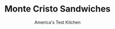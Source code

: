 ---
layout: ../../layouts/MarkdownPostLayout.astro
title: Monte Cristo Sandwiches
author: America's Test Kitchen
pubDate: 2023-03-15
description: "We loved the idea of making these retro sandwiches at home for the whole family-but we wanted to skip the skillet. Oven-frying was the solution."
image_url: https://res.cloudinary.com/hksqkdlah/image/upload/ar_1:1,c_fill,dpr_2.0,f_auto,fl_lossy.progressive.strip_profile,g_faces:auto,q_auto:low,w_344/25468_sfs-monte-cristo-sandwiches-24
tags: ["Main Courses","Sandwiches","Cook's Country TV"]
calories: 4180
protein: 44
carbohydrates: 51
fats: 
fiber: 3
ingredients: ["4 , large eggs","1/4 cup, heavy cream","2 teaspoons, sugar","1/2 teaspoon, salt","1/2 teaspoon, dry mustard","1/8 teaspoon, cayenne pepper","6 tablespoons, strawberry or raspberry jam","2 tablespoons, Dijon mustard","12 slices, hearty white sandwich bread, lightly toasted","18 slices (thin), deli Swiss cheese or Gruyere cheese","12 slices (thin), deli ham, preferably Black Forest","12 slices (thin), deli turkey","3 tablespoons, vegetable oil",", Confectioners' sugar"]
serves: 6
time: ""
instructions: ["Adjust oven rack to upper-middle position and heat oven to 450 degrees. Whisk eggs, cream, sugar, salt, dry mustard, and cayenne in shallow dish until combined. Stir jam and Dijon mustard together in small bowl.","Spread 1 teaspoon jam mixture on one side of each slice of toast. Layer slices of cheese, ham, and turkey on 6 slices of toast. Repeat with second layer of cheese, ham, and turkey. Add final layer of cheese and top with remaining toast, with jam side facing cheese. Using hands, lightly press down on sandwiches.","Pour oil onto rimmed baking sheet and heat in oven until just smoking, about 7 minutes. Meanwhile, using 2 hands, coat each sandwich with egg mixture and transfer to large plate. Transfer sandwiches to preheated baking sheet and bake until golden brown on both sides, 4 to 5 minutes per side, using spatula to flip. Serve immediately with remaining jam mixture and sprinkling with confectioners' sugar."]
nutrition: ["473 mg Potassium","596 mg Phosphorus","457 mg Calcium","3 mg Iron","76 mg Magnesium","848 mg Sodium","4 mg Zinc","34 g Fat","10 mg Niacin (B3)","13 g Monounsaturated","4 g Polyunsaturated","3 mg Vitamin C","1 µg Vitamin D","249 mg Cholesterol","13 g Saturated","3 g Fiber","11 µg Folic acid","66 µg Folate (food)","18 g Sugars","4 µg Vitamin K","154 g Water","51 g Carbs","86 µg Folate equivalent (total)","44 g Protein","2 mg Vitamin E","2 µg Vitamin B12","201 µg Vitamin A","696 kcal Energy","14 g Sugars, added","4180 calories"]
notes: "Trim the slices of meat and cheese as necessary to fit neatly on the bread."
---